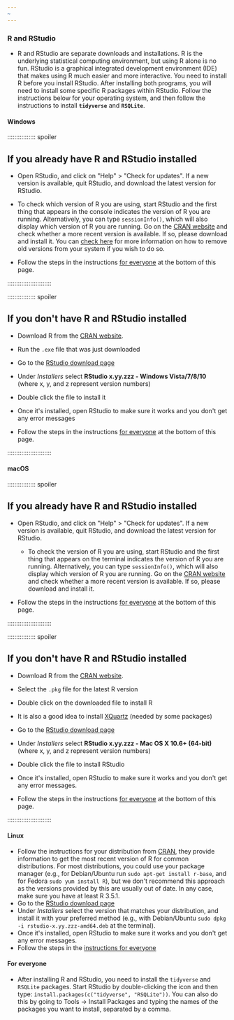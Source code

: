 ```yaml
---
~
---
```


### R and RStudio

- R and RStudio are separate downloads and installations. R is the
  underlying statistical computing environment, but using R alone is no
  fun. RStudio is a graphical integrated development environment (IDE) that makes
  using R much easier and more interactive. You need to install R before you
  install RStudio. After installing both programs, you will need to install
  some specific R packages within RStudio. Follow the instructions below for
  your operating system, and then follow the instructions to install
  **`tidyverse`** and **`RSQLite`**.

#### Windows

:::::::::::::::: spoiler

## If you already have R and RStudio installed

- Open RStudio, and click on "Help" > "Check for updates". If a new version is
  available, quit RStudio, and download the latest version for RStudio.

- To check which version of R you are using, start RStudio and the first thing
  that appears in the console indicates the version of R you are
  running. Alternatively, you can type `sessionInfo()`, which will also display
  which version of R you are running. Go on
  the [CRAN website](https://cran.r-project.org/bin/windows/base/) and check
  whether a more recent version is available. If so, please download and install
  it. You can [check here](https://cran.r-project.org/bin/windows/base/rw-FAQ.html#How-do-I-UNinstall-R_003f) for
  more information on how to remove old versions from your system if you wish to do so.

- Follow the steps in the instructions [for everyone](#for-everyone) at the
  bottom of this page.
  

:::::::::::::::::::::::::

:::::::::::::::: spoiler

## If you don't have R and RStudio installed

- Download R from
  the [CRAN website](https://cran.r-project.org/bin/windows/base/release.htm).

- Run the `.exe` file that was just downloaded

- Go to the [RStudio download page](https://www.rstudio.com/products/rstudio/download/#download)

- Under *Installers* select **RStudio x.yy.zzz - Windows Vista/7/8/10** (where x, y, and z represent version numbers)

- Double click the file to install it

- Once it's installed, open RStudio to make sure it works and you don't get any
  error messages

- Follow the steps in the instructions [for everyone](#for-everyone) at the
  bottom of this page.
  

:::::::::::::::::::::::::

#### macOS

:::::::::::::::: spoiler

## If you already have R and RStudio installed

- Open RStudio, and click on "Help" > "Check for updates". If a new version is
  available, quit RStudio, and download the latest version for RStudio.
  
  - To check the version of R you are using, start RStudio and the first thing
    that appears on the terminal indicates the version of R you are running. Alternatively, you can type `sessionInfo()`, which will
    also display which version of R you are running. Go on
    the [CRAN website](https://cran.r-project.org/bin/macosx/) and check
    whether a more recent version is available. If so, please download and install
    it.

- Follow the steps in the instructions [for everyone](#for-everyone) at the
  bottom of this page.
  

:::::::::::::::::::::::::

:::::::::::::::: spoiler

## If you don't have R and RStudio installed

- Download R from
  the [CRAN website](https://cran.r-project.org/bin/macosx/).

- Select the `.pkg` file for the latest R version

- Double click on the downloaded file to install R

- It is also a good idea to install [XQuartz](https://www.xquartz.org/) (needed
  by some packages)

- Go to the [RStudio download page](https://www.rstudio.com/products/rstudio/download/#download)

- Under *Installers* select **RStudio x.yy.zzz - Mac OS X 10.6+ (64-bit)**
  (where x, y, and z represent version numbers)

- Double click the file to install RStudio

- Once it's installed, open RStudio to make sure it works and you don't get any
  error messages.

- Follow the steps in the instructions [for everyone](#for-everyone) at the
  bottom of this page.
  

:::::::::::::::::::::::::

#### Linux

- Follow the instructions for your distribution
  from [CRAN](https://cloud.r-project.org/bin/linux), they provide information
  to get the most recent version of R for common distributions. For most
  distributions, you could use your package manager (e.g., for Debian/Ubuntu run
  `sudo apt-get install r-base`, and for Fedora `sudo yum install R`), but we
  don't recommend this approach as the versions provided by this are
  usually out of date. In any case, make sure you have at least R 3.5.1.
- Go to the [RStudio download
  page](https://www.rstudio.com/products/rstudio/download/#download)
- Under *Installers* select the version that matches your distribution, and
  install it with your preferred method (e.g., with Debian/Ubuntu `sudo dpkg -i rstudio-x.yy.zzz-amd64.deb` at the terminal).
- Once it's installed, open RStudio to make sure it works and you don't get any
  error messages.
- Follow the steps in the [instructions for everyone](#for-everyone)

#### For everyone

- After installing R and RStudio, you need to install the `tidyverse` and
  `RSQLite` packages. Start RStudio by double-clicking the icon and then type:
  `install.packages(c("tidyverse", "RSQLite"))`. You can also do this by going to Tools -> Install Packages and
  typing the names of the packages you want to install, separated by a comma.


